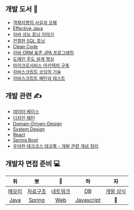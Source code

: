 ## 개발 도서 &#128214;

- [객체지향의 사실과 오해](./book-summary/객체지향의%20사실과%20오해/index.md)
- [Effective Java](https://github.com/sky7th/effective-java)
- [자바 성능 튜닝 이야기](./book-summary/자바%20성능%20튜닝%20이야기/index.md)
- [친절한 SQL 튜닝](./book-summary/친절한%20SQL%20튜닝/index.md)
- [Clean Code](./book-summary/Clean%20Code/index.md)
- [자바 ORM 표준 JPA 프로그래밍](./book-summary/JPA%20프로그래밍/index.md)
- [도메인 주도 설계 핵심](./book-summary/도메인%20주도%20설계%20핵심/index.md)
- [마이크로서비스 아키텍처 구축](./book-summary/마이크로서비스%20아키텍처%20구축/index.md)
- [자바스크립트 코딩의 기술](./book-summary/자바스크립트%20코딩의%20기술/index.md)
- [자바스크립트 패턴과 테스트](./book-summary/자바스크립트%20패턴과%20테스트/index.md)

## 개발 관련 &#9997;

- [데이터 베이스](./dev-summary/DB/index.md)
- [디자인 패턴](https://github.com/sky7th/design-pattern)
- [Domain-Driven-Design](https://github.com/sky7th/domain-driven-design)
- [System Design](./dev-summary/System%20Design/index.md)
- [React](./dev-summary/react/index.md)
- [Spring Boot](./dev-summary/spring%20boot/index.md)
- [우아한 테크코스 테코톡 - 개발 관련 개념 정리](./dev-summary/우아한%20테크/index.md)

## 개발자 면접 준비 💻
|취|뽀|🔨|하|자 |
|:---:|:---:|:---:|:---:|:---:|
| [메모리](./dev-summary/면접준비/메모리.md) | [자료구조](./dev-summary/면접준비/자료구조.md) | [네트워크](./dev-summary/면접준비/네트워크.md) | [DB](./dev-summary/면접준비/DB.md) | [개발 상식](./dev-summary/면접준비/개발상식.md) |
| [Java](./dev-summary/면접준비/자바.md) | [Spring](./dev-summary/면접준비/스프링.md) | [Web](./dev-summary/면접준비/web.md) | [Javascript](./dev-summary/면접준비/javascript.md) | 🙏 | 🙏 | 🙏 |

